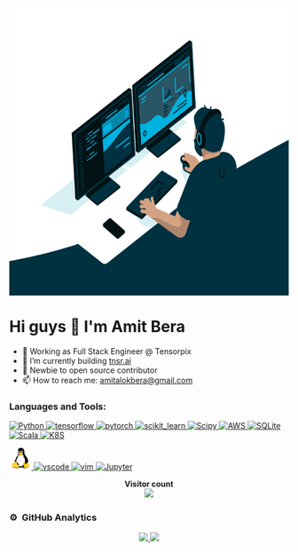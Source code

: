 <p align="center">

   <img align="center" alt="GIF" src="https://github.com/manojuppala/manojuppala/blob/master/assets/code.gif?raw=true" width="750" height="520" />
  
</p>

# Hi guys 👋  I'm Amit Bera





- 🔭 Working as Full Stack Engineer @ Tensorpix
- 🌱 I’m currently building <a href="https://tnsr.ai/" target="_blank">tnsr.ai</a>
- 👯 Newbie to open source contributor
- 📫 How to reach me: amitalokbera@gmail.com


<h3 align="left">Languages and Tools:</h3>
<p align="left"> 
 <a href="https://www.python.org/" target="_blank"> <img src="https://www.vectorlogo.zone/logos/python/python-icon.svg" alt="Python" width="40" height="40"/> </a>
<a href="https://www.tensorflow.org" target="_blank"> <img src="https://www.vectorlogo.zone/logos/tensorflow/tensorflow-icon.svg" alt="tensorflow" width="40" height="40"/> </a> 
<a href="https://pytorch.org/" target="_blank"> <img src="https://www.vectorlogo.zone/logos/pytorch/pytorch-icon.svg" alt="pytorch" width="40" height="40"/> </a>
<a href="https://scikit-learn.org/" target="_blank"> <img src="https://github.com/scikit-learn/scikit-learn/blob/main/doc/logos/scikit-learn-logo-thumb.png" alt="scikit_learn" width="60" height="40"/> </a>
   <a href="https://scipy.org/" target="_blank"> <img src="https://github.com/simple-icons/simple-icons/blob/master/icons/scipy.svg" alt="Scipy" width="40" height="40"/> </a>
<a href="https://aws.amazon.com/" target="_blank"> <img src="https://www.vectorlogo.zone/logos/amazon_aws/amazon_aws-icon.svg" alt="AWS" width="40" height="40"/> </a>
<a href="https://www.sqlite.org/index.html" target="_blank"> <img src="https://www.vectorlogo.zone/logos/sqlite/sqlite-icon.svg" alt="SQLite" width="40" height="40"/> </a>
 <a href="https://www.scala-lang.org/" target="_blank"> <img src="https://www.vectorlogo.zone/logos/scala-lang/scala-lang-icon.svg" alt="Scala" width="40" height="40"/> </a>
   <a href="https://kubernetes.io/" target="_blank"> <img src="https://www.vectorlogo.zone/logos/kubernetes/kubernetes-icon.svg" alt="K8S" width="40" height="40"/> </a>
   
  
<p align="left"> 
<a href="https://www.linux.org/" target="_blank"> <img src="https://github.com/devicons/devicon/blob/master/icons/linux/linux-original.svg" alt="linux" width="40" height="40"/> </a> 
<a href="https://code.visualstudio.com/" target="_blank"> <img src="https://www.vectorlogo.zone/logos/visualstudio_code/visualstudio_code-icon.svg" alt="vscode" width="40" height="40"/> </a> 
<a href="https://www.vim.org/" target="_blank"> <img src="https://www.vectorlogo.zone/logos/vim/vim-icon.svg" alt="vim" width="40" height="40"/> </a> 
   <a href="https://jupyter.org/" target="_blank"> <img src="https://www.vectorlogo.zone/logos/jupyter/jupyter-icon.svg" alt="Jupyter" width="40" height="40"/> </a>
   


</p>
  <p align="center"> 
  <b>Visitor count</b><br>
  <img src="https://profile-counter.glitch.me/amitalokbera/count.svg" />
     
</p>

### ⚙️ &nbsp;GitHub Analytics

<p align="center">
<a href="https://github.com/amitalokbera">
  <img height="180em" src="https://github-readme-stats-eight-theta.vercel.app/api?username=amitalokbera&show_icons=true&theme=algolia&include_all_commits=true&count_private=true"/>
  <img height="180em" src="https://github-readme-stats-eight-theta.vercel.app/api/top-langs/?username=amitalokbera&layout=compact&langs_count=8&theme=algolia"/>
</a>
</p>
